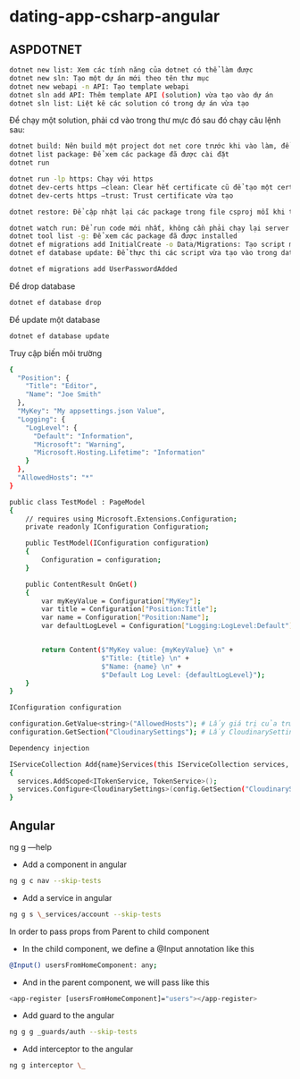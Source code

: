 # dating-app-csharp-angular

## ASPDOTNET

```bash
dotnet new list: Xem các tính năng của dotnet có thể làm được
dotnet new sln: Tạo một dự án mới theo tên thư mục
dotnet new webapi -n API: Tạo template webapi
dotnet sln add API: Thêm template API (solution) vừa tạo vào dự án
dotnet sln list: Liệt kê các solution có trong dự án vừa tạo
```

Để chạy một solution, phải cd vào trong thư mực đó sau đó chạy câu lệnh sau:

```bash
dotnet build: Nên build một project dot net core trước khi vào làm, để biết xem đã đủ package hay chưa
dotnet list package: Để xem các package đã được cài đặt
dotnet run

dotnet run -lp https: Chạy với https
dotnet dev-certs https —clean: Clear hết certificate cũ để tạo một certificate mới
dotnet dev-certs https —trust: Trust certificate vừa tạo

dotnet restore: Để cập nhật lại các package trong file csproj mỗi khi thêm/xoá package

dotnet watch run: Để run code mới nhất, không cần phải chạy lại server mỗi khi code thay đổi (Hot Reload)
dotnet tool list -g: Để xem các package đã được installed
dotnet ef migrations add InitialCreate -o Data/Migrations: Tạo script migration từ Entity
dotnet ef database update: Để thực thi các script vừa tạo vào trong database

dotnet ef migrations add UserPasswordAdded

```

Để drop database

```bash
dotnet ef database drop
```

Để update một database

```bash
dotnet ef database update
```

Truy cập biến môi trường

```bash
{
  "Position": {
    "Title": "Editor",
    "Name": "Joe Smith"
  },
  "MyKey": "My appsettings.json Value",
  "Logging": {
    "LogLevel": {
      "Default": "Information",
      "Microsoft": "Warning",
      "Microsoft.Hosting.Lifetime": "Information"
    }
  },
  "AllowedHosts": "*"
}

public class TestModel : PageModel
{
    // requires using Microsoft.Extensions.Configuration;
    private readonly IConfiguration Configuration;

    public TestModel(IConfiguration configuration)
    {
        Configuration = configuration;
    }

    public ContentResult OnGet()
    {
        var myKeyValue = Configuration["MyKey"];
        var title = Configuration["Position:Title"];
        var name = Configuration["Position:Name"];
        var defaultLogLevel = Configuration["Logging:LogLevel:Default"];


        return Content($"MyKey value: {myKeyValue} \n" +
                       $"Title: {title} \n" +
                       $"Name: {name} \n" +
                       $"Default Log Level: {defaultLogLevel}");
    }
}

```

```bash
IConfiguration configuration

configuration.GetValue<string>("AllowedHosts"); # Lấy giá trị của trường AllowedHosts trong file appsettings.json hoặc appsettings.{enviroment}.json
configuration.GetSection("CloudinarySettings"); # Lấy CloudinarySettings section trong file appsettings.json hoặc appsettings.{enviroment}.json

```

```bash
Dependency injection

IServiceCollection Add{name}Services(this IServiceCollection services, IConfiguration config)
{
  services.AddScoped<ITokenService, TokenService>();
  services.Configure<CloudinarySettings>(config.GetSection("CloudinarySettings")); // IOptions<CloudinarySettings> config
}

```

## Angular

ng g —help

- Add a component in angular

```bash
ng g c nav --skip-tests
```

- Add a service in angular

```bash
ng g s \_services/account --skip-tests
```

In order to pass props from Parent to child component

- In the child component, we define a @Input annotation like this

```bash
@Input() usersFromHomeComponent: any;
```

- And in the parent component, we will pass like this

```bash
<app-register [usersFromHomeComponent]="users"></app-register>
```

- Add guard to the angular

```bash
ng g g _guards/auth --skip-tests
```

- Add interceptor to the angular

```bash
ng g interceptor \_
```
